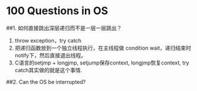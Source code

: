# 100 Questions in OS

##1. 如何直接跳出深层递归而不是一层一层跳出？

1. throw exception，try catch
2. 把递归函数放到一个独立线程执行，在主线程做 condition wait，递归结束时notify下，然后直接退出线程。
3. C语言的setjmp + longjmp, setjump保存context, longjmp恢复context, try catch其实做的就是这个事情.


##2. Can the OS be interrupted? 
